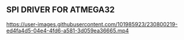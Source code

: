 ## SPI DRIVER FOR ATMEGA32


https://user-images.githubusercontent.com/101985923/230800219-ed4fa4d5-04e4-4fd6-a581-3d059ea36665.mp4

